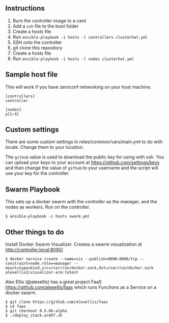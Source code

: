 ## Instructions

1. Burn the controller image to a card
2. Add a `ssh` file to the boot folder
3. Create a hosts file
4. Run `ansible-playbook -i hosts -l controllers clusterhat.yml`
5. SSH onto the controller
6. git clone this repository
7. Create a hosts file
6. Run `ansible-playbook -i hosts -l nodes clusterhat.yml`

## Sample host file

This will work if you have zeroconf networking on your host machine.

```
[controllers]
controller

[nodes]
p[1:4]
```

## Custom settings

There are some custom settings in roles/common/vars/main.yml to do with locale. Change them to your location.

The `github` value is used to download the public key for using with ssh. You can upload your keys to your account at https://github.com/settings/keys and then change the value of `github` to your username and the script will use your key for the controller.

## Swarm Playbook

This sets up a docker swarm with the controller as the manager, and the nodes as workers. Run on the controller.

    $ ansible-playbook -i hosts swarm.yml

## Other things to do

Install Docker Swarm Visualizer. Creates a swarm visualization at http://controller.local:8090/

    $ docker service create --name=viz --publish=8090:8080/tcp --constraint=node.role==manager --mount=type=bind,src=/var/run/docker.sock,dst=/var/run/docker.sock alexellis2/visualizer-arm:latest

Alex Ellis (@alexellis) has a great project FaaS https://github.com/alexellis/faas which runs Functions as a Service on a docker swarm.

    $ git clone https://github.com/alexellis/faas
    $ cd faas
    $ git checkout 0.5.6b-alpha
    $ ./deploy_stack.armhf.sh